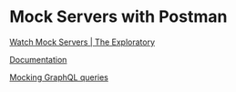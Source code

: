 # Mock Servers with Postman

[Watch Mock Servers | The Exploratory](https://www.youtube.com/watch?v=n_7UUghLpco)

[Documentation](https://learning.postman.com/docs/designing-and-developing-your-api/mocking-data/setting-up-mock/)

[Mocking GraphQL queries](https://learning.postman.com/docs/designing-and-developing-your-api/mocking-data/mocking-with-examples/#mocking-graphql-queries)